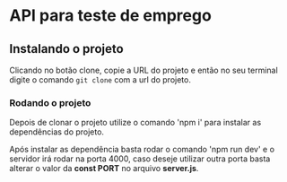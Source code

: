 # API para teste de emprego

## Instalando o projeto

Clicando no botão clone, copie a URL do projeto e então no seu terminal digite o comando `git clone` com a url do projeto.

### Rodando o projeto

Depois de clonar o projeto utilize o comando 'npm i' para instalar as dependências do projeto.

Após instalar as dependência basta rodar o comando 'npm run dev' e o servidor irá rodar na porta 4000, caso deseje utilizar outra porta basta alterar o valor da **const PORT** no arquivo **server.js**.
